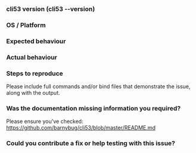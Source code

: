 ### cli53 version (cli53 --version)

### OS / Platform

### Expected behaviour

### Actual behaviour

### Steps to reproduce

Please include full commands and/or bind files that demonstrate the issue, along with the output.

### Was the documentation missing information you required?

Please ensure you've checked: https://github.com/barnybug/cli53/blob/master/README.md

### Could you contribute a fix or help testing with this issue?
